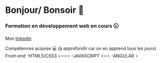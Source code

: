 # Bonjour/ Bonsoir 👋
### Formation en développement web en cours :clock1030:

Mon [linkedin](https://www.linkedin.com/in/cyril-joseph-81ba4b1b9/)

Compétences acquise :computer: (à approfondir car on en apprend tous les jours)
Front-end
-HTML5/CSS3 :star::star::star::star:
-JAVASCRIPT :star::star::star:
-ANGULAR    :star:


<!--
**Shyrirou/Shyrirou** is a ✨ _special_ ✨ repository because its `README.md` (this file) appears on your GitHub profile.

Here are some ideas to get you started:

- 🔭 I’m currently working on ...
- 🌱 I’m currently learning ...
- 👯 I’m looking to collaborate on ...
- 🤔 I’m looking for help with ...
- 💬 Ask me about ...
- 📫 How to reach me: ...
- 😄 Pronouns: ...
- ⚡ Fun fact: ...
-->
